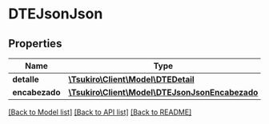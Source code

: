 # DTEJsonJson

## Properties
Name | Type | Description | Notes
------------ | ------------- | ------------- | -------------
**detalle** | [**\Tsukiro\Client\Model\DTEDetail**](DTEDetail.md) |  | [optional] 
**encabezado** | [**\Tsukiro\Client\Model\DTEJsonJsonEncabezado**](DTEJsonJsonEncabezado.md) |  | [optional] 

[[Back to Model list]](../../README.md#documentation-for-models) [[Back to API list]](../../README.md#documentation-for-api-endpoints) [[Back to README]](../../README.md)

